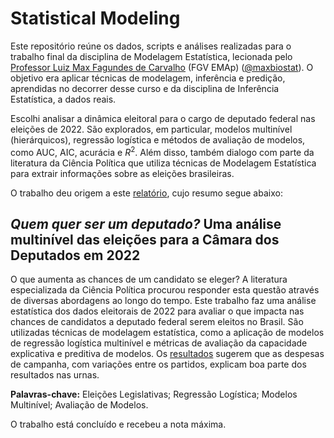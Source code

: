 # Statistical Modeling

Este repositório reúne os dados, scripts e análises realizadas para o trabalho final da disciplina de Modelagem Estatística, lecionada pelo [Professor Luiz Max Fagundes de Carvalho](https://emap.fgv.br/professores/luiz-max-fagundes-de-carvalho) (FGV EMAp) ([@maxbiostat](https://github.com/maxbiostat)). O objetivo era aplicar técnicas de modelagem, inferência e predição, aprendidas no decorrer desse curso e da disciplina de Inferência Estatística, a dados reais. 

Escolhi analisar a dinâmica eleitoral para o cargo de deputado federal nas eleições de 2022. São explorados, em particular, modelos multinível (hierárquicos), regressão logística e métodos de avaliação de modelos, como AUC, AIC, acurácia e $R^2$. Além disso, também dialogo com parte da literatura da Ciência Política que utiliza técnicas de Modelagem Estatística para extrair informações sobre as eleições brasileiras.

O trabalho deu origem a este [relatório](https://github.com/felipelmc/ElectoralDynamics/blob/main/report.pdf), cujo resumo segue abaixo:

## *Quem quer ser um deputado?* Uma análise multinível das eleições para a Câmara dos Deputados em 2022

O que aumenta as chances de um candidato se eleger? A literatura especializada da Ciência Política procurou responder esta questão através de diversas abordagens ao longo do tempo. Este trabalho faz uma análise estatística dos dados eleitorais de 2022 para avaliar o que impacta nas chances de candidatos a deputado federal serem eleitos no Brasil. São utilizadas técnicas de modelagem estatística, como a aplicação de modelos de regressão logística multinível e métricas de avaliação da capacidade explicativa e preditiva de modelos. Os [resultados](https://github.com/felipelmc/ElectoralDynamics/blob/main/report.pdf) sugerem que as despesas de campanha, com variações entre os partidos, explicam boa parte dos resultados nas urnas.

**Palavras-chave:** Eleições Legislativas; Regressão Logística; Modelos Multinível; Avaliação de Modelos.

O trabalho está concluído e recebeu a nota máxima.
